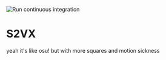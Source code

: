 ![Run continuous integration](https://github.com/maxrchung/S2VX/workflows/Run%20continuous%20integration/badge.svg)

# S2VX
yeah it's like osu! but with more squares and motion sickness
